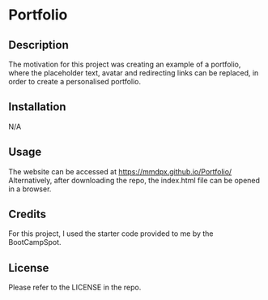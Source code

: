 # Portfolio

## Description

The motivation for this project was creating an example of a portfolio, where the placeholder text, avatar and redirecting links can be replaced, in order to create a personalised portfolio.

## Installation

N/A

## Usage

The website can be accessed at https://mmdpx.github.io/Portfolio/
Alternatively, after downloading the repo, the index.html file can be opened in a browser.

## Credits

For this project, I used the starter code provided to me by the BootCampSpot.

## License

Please refer to the LICENSE in the repo.
